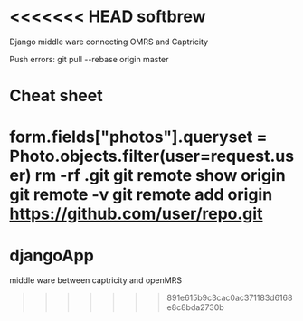 <<<<<<< HEAD
softbrew
========

Django middle ware connecting OMRS and Captricity


Push errors: git pull --rebase origin master

Cheat sheet
==============

form.fields["photos"].queryset = Photo.objects.filter(user=request.user)
rm -rf .git
git remote show origin
git remote -v
git remote add origin https://github.com/user/repo.git
=======
djangoApp
=========

middle ware between captricity and openMRS
>>>>>>> 891e615b9c3cac0ac371183d6168e8c8bda2730b
